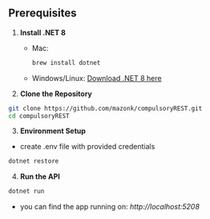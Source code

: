## Prerequisites
1. **Install .NET 8**  
   - Mac:  
     ```sh
     brew install dotnet
     ```
   - Windows/Linux: [Download .NET 8 here](https://dotnet.microsoft.com/en-us/download)

2. **Clone the Repository**
```sh
git clone https://github.com/mazonk/compulsoryREST.git
cd compulsoryREST
```

3. **Environment Setup**
- create .env file with provided credentials
 ```sh
dotnet restore
```

4. **Run the API**
```sh
dotnet run
```
- you can find the app running on: *http://localhost:5208*
